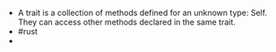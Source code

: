 - A trait is a collection of methods defined for an unknown type: Self. They can access other methods declared in the same trait.
- #rust
-